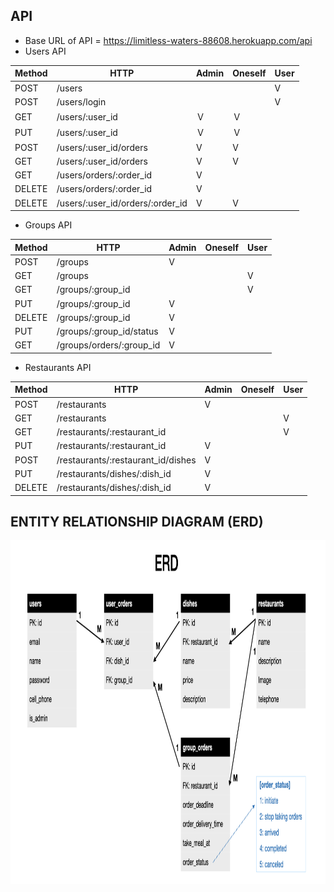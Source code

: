 ## API

- Base URL of API = https://limitless-waters-88608.herokuapp.com/api
- Users API

| Method    | HTTP                                  | Admin | Oneself | User |
|-----------|---------------------------------------|-------|---------|------|
|   POST    |   /users                              |       |         |   V  |
|   POST    |   /users/login                        |       |         |   V  |
|   GET     |   /users/:user_id                     |   Ｖ  |   Ｖ    |      |
|   PUT     |   /users/:user_id                     |   Ｖ  |   Ｖ    |      |
|   POST    |   /users/:user_id/orders              |   V   |   V     |      |
|   GET     |   /users/:user_id/orders              |   V   |   V     |      |
|   GET     |   /users/orders/:order_id             |   V   |         |      |
|   DELETE  |   /users/orders/:order_id             |   V   |         |      |
|   DELETE  |   /users/:user_id/orders/:order_id    |   V   |   V     |      |

- Groups API

| Method    | HTTP                                  | Admin | Oneself | User |
|-----------|---------------------------------------|-------|---------|------|
|   POST    |   /groups                             |   V   |         |      |
|   GET     |   /groups                             |       |         |   V  |
|   GET     |   /groups/:group_id                   |       |         |   V  |
|   PUT     |   /groups/:group_id                   |   V   |         |      |
|   DELETE  |   /groups/:group_id                   |   V   |         |      |
|   PUT     |   /groups/:group_id/status            |   V   |         |      |
|   GET     |   /groups/orders/:group_id            |   V   |         |      |

- Restaurants API

| Method    | HTTP                                  | Admin | Oneself | User |
|-----------|---------------------------------------|-------|---------|------|
|   POST    |   /restaurants                        |   V   |         |      |
|   GET     |   /restaurants                        |       |         |   V  |
|   GET     |   /restaurants/:restaurant_id         |       |         |   V  |
|   PUT     |   /restaurants/:restaurant_id         |   V   |         |      |
|   POST    |   /restaurants/:restaurant_id/dishes  |   V   |         |      |
|   PUT     |   /restaurants/dishes/:dish_id        |   V   |         |      |
|   DELETE  |   /restaurants/dishes/:dish_id        |   V   |         |      |



## ENTITY RELATIONSHIP DIAGRAM (ERD)
<img height="550" src="https://github.com/DollyChen-CYC/DollyChen-CYC/blob/main/src/images/group-ordering-app-ERD.jpeg" alt="ERD" />
